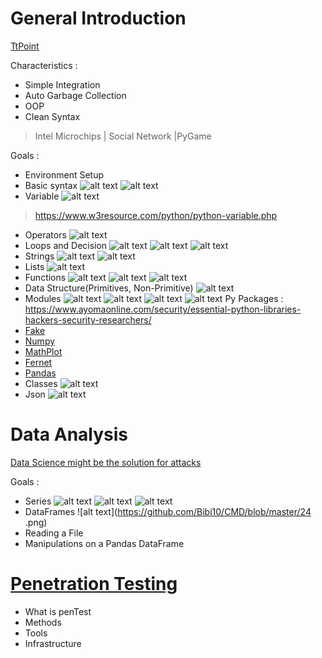 #  General Introduction 

[TtPoint](https://www.tutorialspoint.com/python/index.htm)

Characteristics :

- Simple Integration
- Auto Garbage Collection
- OOP
- Clean Syntax

> Intel Microchips | Social Network |PyGame

 Goals :
- Environment Setup 
- Basic syntax
![alt text](https://github.com/Bibi10/CMD/blob/master/1.png)
![alt text](https://github.com/Bibi10/CMD/blob/master/2.png)
- Variable
![alt text](https://github.com/Bibi10/CMD/blob/master/3.png)
> https://www.w3resource.com/python/python-variable.php
- Operators
![alt text](https://github.com/Bibi10/CMD/blob/master/4.png)
- Loops and Decision
![alt text](https://github.com/Bibi10/CMD/blob/master/8.png)
![alt text](https://github.com/Bibi10/CMD/blob/master/9.png)
![alt text](https://github.com/Bibi10/CMD/blob/master/10.png)
- Strings
![alt text](https://github.com/Bibi10/CMD/blob/master/11.png)
![alt text](https://github.com/Bibi10/CMD/blob/master/12.png)
- Lists 
![alt text](https://github.com/Bibi10/CMD/blob/master/13.png)
- Functions
![alt text](https://github.com/Bibi10/CMD/blob/master/5.png)
![alt text](https://github.com/Bibi10/CMD/blob/master/6.png)
![alt text](https://github.com/Bibi10/CMD/blob/master/7.png)
- Data Structure(Primitives, Non-Primitive)
![alt text](https://github.com/Bibi10/CMD/blob/master/14.png)
- Modules
![alt text](https://github.com/Bibi10/CMD/blob/master/16.png)
![alt text](https://github.com/Bibi10/CMD/blob/master/17.png)
![alt text](https://github.com/Bibi10/CMD/blob/master/18.png)
![alt text](https://github.com/Bibi10/CMD/blob/master/19.png)
Py Packages : 
https://www.ayomaonline.com/security/essential-python-libraries-hackers-security-researchers/
- [Fake](https://github.com/joke2k/faker)
- [Numpy](https://github.com/numpy/numpy)
- [MathPlot](https://matplotlib.org/gallery/index.html)
- [Fernet](https://cryptography.io/en/latest/fernet/)
- [Pandas](https://pandas.pydata.org/pandas-docs/version/0.15/tutorials.html)
- Classes
![alt text](https://github.com/Bibi10/CMD/blob/master/20.png)
- Json
![alt text](https://github.com/Bibi10/CMD/blob/master/21.png)

# Data Analysis  

[Data Science might be the solution for attacks](https://www.securityroundtable.org/the-growing-role-of-machine-learning-in-cybersecurity/)

Goals : 


- Series
![alt text](https://github.com/Bibi10/CMD/blob/master/22.png)
![alt text](https://github.com/Bibi10/CMD/blob/master/21.png)
![alt text](https://github.com/Bibi10/CMD/blob/master/23.png)
- DataFrames
![alt text](https://github.com/Bibi10/CMD/blob/master/24	.png)
- Reading a File 
- Manipulations on a Pandas DataFrame

# [Penetration Testing](https://www.tutorialspoint.com/penetration_testing/types_of_penetration_testing.htm) 
- What is penTest
- Methods 
- Tools 
- Infrastructure 

#

